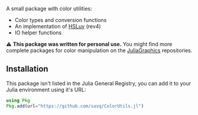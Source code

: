 A small package with color utilities:

- Color types and conversion functions
- An implementation of [HSLuv](https://github.com/hsluv/hsluv) (rev4)
- IO helper functions

⚠️ **This package was written for personal use.**
You might find more complete packages for color manipulation on the
[JuliaGraphics](https://github.com/JuliaGraphics) repositories.

## Installation

This package isn't listed in the Julia General Registry,
you can add it to your Julia environment using it's URL:
```julia
using Pkg
Pkg.add(url="https://github.com/savq/ColorUtils.jl")
```

